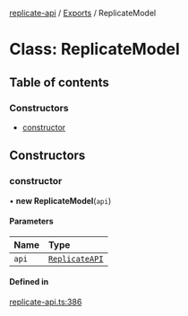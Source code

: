 [replicate-api](../readme.md) / [Exports](../modules.md) / ReplicateModel

# Class: ReplicateModel

## Table of contents

### Constructors

- [constructor](ReplicateModel.md#constructor)

## Constructors

### constructor

• **new ReplicateModel**(`api`)

#### Parameters

| Name | Type |
| :------ | :------ |
| `api` | [`ReplicateAPI`](ReplicateAPI.md) |

#### Defined in

[replicate-api.ts:386](https://github.com/transitive-bullshit/replicate-api/blob/a32ace3/src/replicate-api.ts#L386)
